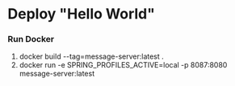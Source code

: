 # Deploy "Hello World"

### Run Docker
1. docker build --tag=message-server:latest .
2. docker run -e SPRING_PROFILES_ACTIVE=local -p 8087:8080 message-server:latest